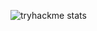 ![tryhackme stats](https://raw.githubusercontent.com/Videnoff/Videnoff/master/assets/thm_propic.png)